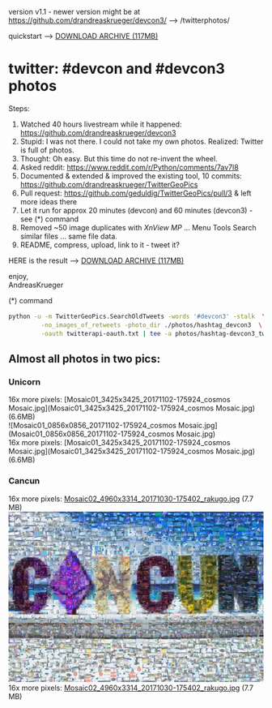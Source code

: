 version v1.1 - newer version might be at https://github.com/drandreaskrueger/devcon3/ --> /twitterphotos/  

quickstart --> [DOWNLOAD ARCHIVE (117MB)](https://mega.nz/#!4vxE0bIL!T7vNY3rESqUJ8WQx1fgiZe06ontH5CCjszgpXf43pJk)

# twitter: #devcon and #devcon3 photos  

Steps:  

1. Watched 40 hours livestream while it happened: https://github.com/drandreaskrueger/devcon3  
2. Stupid: I was not there. I could not take my own photos. Realized: Twitter is full of photos.  
3. Thought: Oh easy. But this time do not re-invent the wheel.  
4. Asked reddit: https://www.reddit.com/r/Python/comments/7av7l8  
5. Documented & extended & improved the existing tool, 10 commits: https://github.com/drandreaskrueger/TwitterGeoPics  
6. Pull request: https://github.com/geduldig/TwitterGeoPics/pull/3 & left more ideas there   
7. Let it run for approx 20 minutes (devcon) and 60 minutes (devcon3) - see (*) command  
8. Removed ~50 image duplicates with *XnView MP* ... Menu Tools Search similar files ... same file data.  
9. README, compress, upload, link to it - tweet it?  


HERE is the result --> [DOWNLOAD ARCHIVE (117MB)](https://mega.nz/#!4vxE0bIL!T7vNY3rESqUJ8WQx1fgiZe06ontH5CCjszgpXf43pJk)

enjoy,  
AndreasKrueger  


(*) command  

```bash
python -u -m TwitterGeoPics.SearchOldTweets -words '#devcon3' -stalk  \
         -no_images_of_retweets -photo_dir ./photos/hashtag_devcon3  \
         -oauth twitterapi-oauth.txt | tee -a photos/hashtag-devcon3_tweets.txt
```

## Almost all photos in two pics:

### Unicorn  
  
16x more pixels: [Mosaic01_3425x3425_20171102-175924_cosmos Mosaic.jpg](Mosaic01_3425x3425_20171102-175924_cosmos Mosaic.jpg) (6.6MB)   
![Mosaic01_0856x0856_20171102-175924_cosmos Mosaic.jpg](Mosaic01_0856x0856_20171102-175924_cosmos Mosaic.jpg)  
16x more pixels: [Mosaic01_3425x3425_20171102-175924_cosmos Mosaic.jpg](Mosaic01_3425x3425_20171102-175924_cosmos Mosaic.jpg) (6.6MB)   

  
### Cancun  

16x more pixels: [Mosaic02_4960x3314_20171030-175402_rakugo.jpg](Mosaic02_4960x3314_20171030-175402_rakugo.jpg) (7.7 MB)   
![Mosaic02_1240x0828_20171030-175402_rakugo.jpg](Mosaic02_1240x0828_20171030-175402_rakugo.jpg)  
16x more pixels: [Mosaic02_4960x3314_20171030-175402_rakugo.jpg](Mosaic02_4960x3314_20171030-175402_rakugo.jpg) (7.7 MB)   

